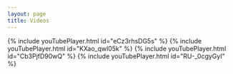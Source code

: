 ```yaml
---
layout: page
title: Videos
---
```


<div class="g-ytsubscribe" data-channelid="UCSUkyvHHdLuFKkHyYxCmmcw" data-layout="default" data-count="default"></div>

<div class="Videos">
{% include youTubePlayer.html id="eCz3rhsDG5s" %}
{% include youTubePlayer.html id="KXao_qwl05k" %}
{% include youTubePlayer.html id="Cb3PjfD90wQ" %}
{% include youTubePlayer.html id="RU-_0cgyGyI" %}
</div>